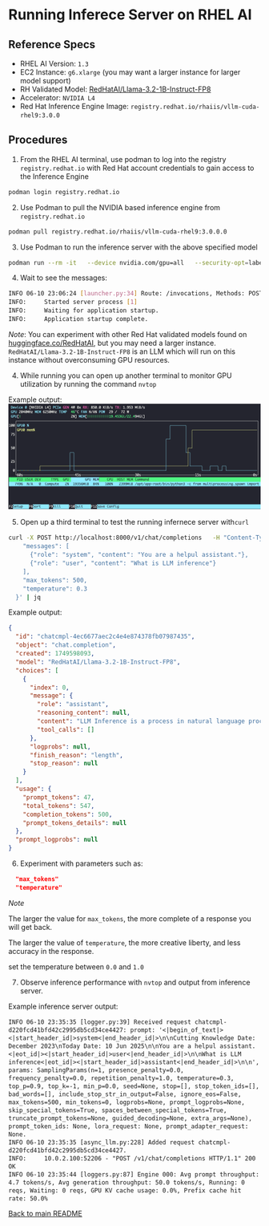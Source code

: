 # Running Inferece Server on RHEL AI

## Reference Specs

- RHEL AI Version: `1.3`
- EC2 Instance: `g6.xlarge` (you may want a larger instance for larger model support)
- RH Validated Model: [RedHatAI/Llama-3.2-1B-Instruct-FP8](https://huggingface.co/RedHatAI/Llama-3.2-1B-Instruct-FP8)
- Accelerator: `NVIDIA L4`
- Red Hat Inference Engine Image: `registry.redhat.io/rhaiis/vllm-cuda-rhel9:3.0.0`

## Procedures

1. From the RHEL AI terminal, use podman to log into the registry `registry.redhat.io` with Red Hat account credentials to gain access to the Inference Engine

```bash
podman login registry.redhat.io
```

2. Use Podman to pull the NVIDIA based inference engine from `registry.redhat.io`

```bash
podman pull registry.redhat.io/rhaiis/vllm-cuda-rhel9:3.0.0.0
```

3. Use Podman to run the inference server with the above specified model

```bash
podman run --rm -it   --device nvidia.com/gpu=all   --security-opt=label=disable   --shm-size=4GB   -p 8000:8000   --env "HUGGING_FACE_HUB_TOKEN=$HF_TOKEN"   --env "HF_HUB_OFFLINE=0"   --env VLLM_NO_USAGE_STATS=1   registry.redhat.io/rhaiis/vllm-cuda-rhel9:3.0.0   --model RedHatAI/Llama-3.2-1B-Instruct-FP8   --trust-remote-code

```

4. Wait to see the messages:

```bash
INFO 06-10 23:06:24 [launcher.py:34] Route: /invocations, Methods: POST
INFO:     Started server process [1]
INFO:     Waiting for application startup.
INFO:     Application startup complete.
```

*Note*: You can experiment with other Red Hat validated models found on [huggingface.co/RedHatAI](https://huggingface.co/RedHatAI), but you may need a larger instance. `RedHatAI/Llama-3.2-1B-Instruct-FP8` is an LLM which will run on this instance without overconsuming GPU resources.

4. While running you can open up another terminal to monitor GPU utilization by running the command `nvtop`

Example output:
![nvtop output](./img/image01.png)


5. Open up a third terminal to test the running infernece server with`curl` 

```bash
curl -X POST http://localhost:8000/v1/chat/completions   -H "Content-Type: application/json"   -d '{
    "messages": [
      {"role": "system", "content": "You are a helpul assistant."},
      {"role": "user", "content": "What is LLM inference"}
    ],
    "max_tokens": 500,
    "temperature": 0.3
  }' | jq

```

Example output:
```json
{
  "id": "chatcmpl-4ec6677aec2c4e4e874378fb07987435",
  "object": "chat.completion",
  "created": 1749598093,
  "model": "RedHatAI/Llama-3.2-1B-Instruct-FP8",
  "choices": [
    {
      "index": 0,
      "message": {
        "role": "assistant",
        "reasoning_content": null,
        "content": "LLM Inference is a process in natural language processing (NLP) that involves generating human-like text based on a given input, such as a prompt or a question. It's a key component of large language models (LLMs) like BERT, RoBERTa, and others.\n\nHere's a simplified overview of how LLM inference works:\n\n**What is a Large Language Model (LLM)?**\n\nA Large Language Model (LLM) is a type of artificial intelligence (AI) model that's trained on a massive dataset of text. ...",
        "tool_calls": []
      },
      "logprobs": null,
      "finish_reason": "length",
      "stop_reason": null
    }
  ],
  "usage": {
    "prompt_tokens": 47,
    "total_tokens": 547,
    "completion_tokens": 500,
    "prompt_tokens_details": null
  },
  "prompt_logprobs": null
}
```

6. Experiment with parameters such as:
```json
  "max_tokens" 
  "temperature"
```

*Note*  
  
  The larger the value for `max_tokens`, the more complete of a response you will get back.   
   
The larger the value of `temperature`, the more creative liberty, and less accuracy in the response.   

set the temperature between `0.0` and `1.0`
  
7. Observe inference performance with `nvtop` and output from inference server.

Example inference server output:
```log
INFO 06-10 23:35:35 [logger.py:39] Received request chatcmpl-d220fcd41bfd42c2995db5cd34ce4427: prompt: '<|begin_of_text|><|start_header_id|>system<|end_header_id|>\n\nCutting Knowledge Date: December 2023\nToday Date: 10 Jun 2025\n\nYou are a helpul assistant.<|eot_id|><|start_header_id|>user<|end_header_id|>\n\nWhat is LLM inference<|eot_id|><|start_header_id|>assistant<|end_header_id|>\n\n', params: SamplingParams(n=1, presence_penalty=0.0, frequency_penalty=0.0, repetition_penalty=1.0, temperature=0.3, top_p=0.9, top_k=-1, min_p=0.0, seed=None, stop=[], stop_token_ids=[], bad_words=[], include_stop_str_in_output=False, ignore_eos=False, max_tokens=500, min_tokens=0, logprobs=None, prompt_logprobs=None, skip_special_tokens=True, spaces_between_special_tokens=True, truncate_prompt_tokens=None, guided_decoding=None, extra_args=None), prompt_token_ids: None, lora_request: None, prompt_adapter_request: None.
INFO 06-10 23:35:35 [async_llm.py:228] Added request chatcmpl-d220fcd41bfd42c2995db5cd34ce4427.
INFO:     10.0.2.100:52206 - "POST /v1/chat/completions HTTP/1.1" 200 OK
INFO 06-10 23:35:44 [loggers.py:87] Engine 000: Avg prompt throughput: 4.7 tokens/s, Avg generation throughput: 50.0 tokens/s, Running: 0 reqs, Waiting: 0 reqs, GPU KV cache usage: 0.0%, Prefix cache hit rate: 50.0%

```

[Back to main README](./README.md)